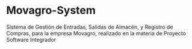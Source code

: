 # Movagro-System
Sistema de Gestión de Entradas, Salidas de Almacén, y Registro de Compras, para la empresa Movagro, realizado en la materia de Proyecto Software Integrador
